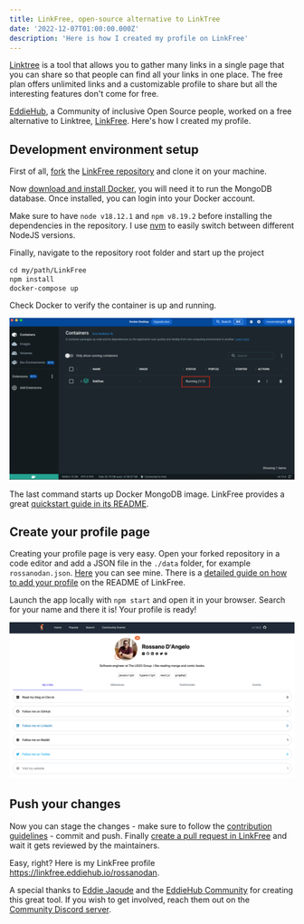 ```yaml
---
title: LinkFree, open-source alternative to LinkTree
date: '2022-12-07T01:00:00.000Z'
description: 'Here is how I created my profile on LinkFree'
---
```


[Linktree](https://linktr.ee/) is a tool that allows you to gather many links in a single page that you can share so that people can find all your links in one place. The free plan offers unlimited links and a customizable profile to share but all the interesting features don't come for free.

[EddieHub](https://github.com/EddieHubCommunity), a Community of inclusive Open Source people, worked on a free alternative to Linktree, [LinkFree](https://github.com/EddieHubCommunity/LinkFree). Here's how I created my profile.

## Development environment setup

First of all, [fork](https://docs.github.com/en/get-started/quickstart/fork-a-repo) the [LinkFree repository](https://github.com/EddieHubCommunity/LinkFree) and clone it on your machine.

Now [download and install Docker](https://docs.docker.com/get-docker/), you will need it to run the MongoDB database. Once installed, you can login into your Docker account.

Make sure to have `node v18.12.1` and `npm v8.19.2` before installing the dependencies in the repository. I use [nvm](https://github.com/nvm-sh/nvm) to easily switch between different NodeJS versions.

Finally, navigate to the repository root folder and start up the project

```
cd my/path/LinkFree
npm install
docker-compose up
```

Check Docker to verify the container is up and running.

![Docker container status](./docker_container_status.png)

The last command starts up Docker MongoDB image. LinkFree provides a great [quickstart guide in its README](https://github.com/EddieHubCommunity/LinkFree#quickstart).

## Create your profile page

Creating your profile page is very easy. Open your forked repository in a code editor and add a JSON file in the `./data` folder, for example `rossanodan.json`. [Here](https://github.com/EddieHubCommunity/LinkFree/blob/main/data/rossanodan.json) you can see mine. There is a [detailed guide on how to add your profile](https://github.com/EddieHubCommunity/LinkFree#-to-add-your-profile) on the README of LinkFree.

Launch the app locally with `npm start` and open it in your browser. Search for your name and there it is! Your profile is ready!

![Your profile is ready!](./profile.png)

## Push your changes

Now you can stage the changes - make sure to follow the [contribution guidelines](https://github.com/EddieHubCommunity/LinkFree/blob/main/docs/contributing/CONTRIBUTING.md) - commit and push. Finally [create a pull request in LinkFree](https://github.com/EddieHubCommunity/LinkFree/pulls) and wait it gets reviewed by the maintainers.

Easy, right? Here is my LinkFree profile https://linkfree.eddiehub.io/rossanodan.

A special thanks to [Eddie Jaoude](https://twitter.com/eddiejaoude) and the [EddieHub Community](https://github.com/EddieHubCommunity) for creating this great tool. If you wish to get involved, reach them out on the [Community Discord server](https://discord.gg/NZFapQasr7).
